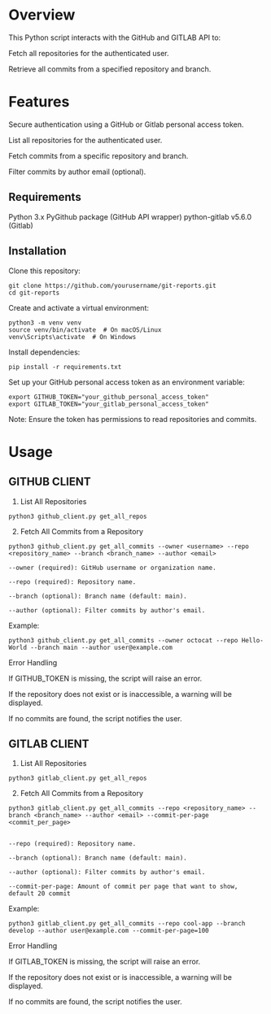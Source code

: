# Overview

This Python script interacts with the GitHub and GITLAB API to:

Fetch all repositories for the authenticated user.

Retrieve all commits from a specified repository and branch.

# Features

Secure authentication using a GitHub or Gitlab personal access token.

List all repositories for the authenticated user.

Fetch commits from a specific repository and branch.

Filter commits by author email (optional).

## Requirements

Python 3.x
PyGithub package (GitHub API wrapper)
python-gitlab v5.6.0 (Gitlab)

## Installation

Clone this repository:

```
git clone https://github.com/yourusername/git-reports.git
cd git-reports
```

Create and activate a virtual environment:

```
python3 -m venv venv
source venv/bin/activate  # On macOS/Linux
venv\Scripts\activate  # On Windows
```

Install dependencies:

```pip install -r requirements.txt```

Set up your GitHub personal access token as an environment variable:

```
export GITHUB_TOKEN="your_github_personal_access_token"
export GITLAB_TOKEN="your_gitlab_personal_access_token"
```

Note: Ensure the token has permissions to read repositories and commits.

# Usage

## GITHUB CLIENT

1. List All Repositories

```python3 github_client.py get_all_repos```

2. Fetch All Commits from a Repository

```
python3 github_client.py get_all_commits --owner <username> --repo <repository_name> --branch <branch_name> --author <email>
```

```
--owner (required): GitHub username or organization name.

--repo (required): Repository name.

--branch (optional): Branch name (default: main).

--author (optional): Filter commits by author's email.
```

Example:

```
python3 github_client.py get_all_commits --owner octocat --repo Hello-World --branch main --author user@example.com
```

Error Handling

If GITHUB_TOKEN is missing, the script will raise an error.

If the repository does not exist or is inaccessible, a warning will be displayed.

If no commits are found, the script notifies the user.

## GITLAB CLIENT

1. List All Repositories

```
python3 gitlab_client.py get_all_repos
```

2. Fetch All Commits from a Repository

```
python3 gitlab_client.py get_all_commits --repo <repository_name> --branch <branch_name> --author <email> --commit-per-page <commit_per_page>
```

```

--repo (required): Repository name.

--branch (optional): Branch name (default: main).

--author (optional): Filter commits by author's email.

--commit-per-page: Amount of commit per page that want to show, default 20 commit
```

Example:

```
python3 gitlab_client.py get_all_commits --repo cool-app --branch develop --author user@example.com --commit-per-page=100
```

Error Handling

If GITLAB_TOKEN is missing, the script will raise an error.

If the repository does not exist or is inaccessible, a warning will be displayed.

If no commits are found, the script notifies the user.
